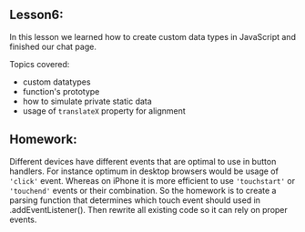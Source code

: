 Lesson6:
--------
In this lesson we learned how to create custom data types in JavaScript and finished our chat page.

Topics covered:
- custom datatypes
- function's prototype
- how to simulate private static data
- usage of `translateX` property for alignment


Homework:
---------
Different devices have different events that are optimal to use in button handlers.
For instance optimum in desktop browsers would be usage of `'click'` event. Whereas on iPhone
it is more efficient to use `'touchstart'` or `'touchend'` events or their combination.
So the homework is to create a parsing function that determines which touch event should used in .addEventListener().
Then rewrite all existing code so it can rely on proper events.
